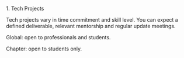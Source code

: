 <link href="https://unpkg.com/tailwindcss@^2/dist/tailwind.min.css" rel="stylesheet">

<div class="bg-blue-900 text-white align-center p-2.5">
    <p>1. Tech Projects</p>
</div>
<p>Tech projects vary in time commitment and skill level. You can expect a defined deliverable, relevant mentorship and regular update meetings.</p>
<p>Global: open to professionals and students.</p>
<p>Chapter: open to students only.</p>
